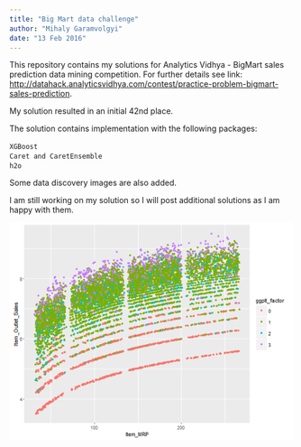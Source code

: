 ```yaml
---
title: "Big Mart data challenge"
author: "Mihaly Garamvolgyi"
date: "13 Feb 2016"
---
```


This repository contains my solutions for Analytics Vidhya - BigMart sales prediction data mining competition. For further details see link: <http://datahack.analyticsvidhya.com/contest/practice-problem-bigmart-sales-prediction>.

My solution resulted in an initial 42nd place.

The solution contains implementation with the following packages:

`XGBoost` </br>
`Caret and CaretEnsemble`</br>
`h2o`</br>

Some data discovery images are also added. 

I am still working on my solution so I will post additional solutions as I am happy with them.

![alt tag](https://github.com/aktakukac/AV_Bigmart/blob/master/scatter_mrp_sales_outlet_type.png)


